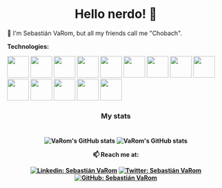 <h1 align= "center"><b>Hello nerdo! 🤔</b></h1>

🔭 I'm Sebastián VaRom, but all my friends call me "Chobach". 

**Technologies:**

<code><a href="https://developer.android.com/?hl=es-419" target="_blank"><img height="50" src="https://www.vectorlogo.zone/logos/android/android-ar21.svg"></a></code>
<code><a href="https://www.w3schools.com/css/" target="_blank"><img height="50" src="https://www.vectorlogo.zone/logos/w3_css/w3_css-ar21.svg"></a></code>
<code><a href="https://firebase.google.com/" target="_blank"><img height="50" src="https://www.vectorlogo.zone/logos/firebase/firebase-ar21.svg"></a></code>
<code><a href="https://github.com/" target="_blank"><img height="50" src="https://www.vectorlogo.zone/logos/github/github-ar21.svg"></a></code>
<code><a href="https://developer.mozilla.org/es/docs/Web/HTML" target="_blank"><img height="50" src="https://www.vectorlogo.zone/logos/w3_html5/w3_html5-ar21.svg"></a></code>
<code><a href="https://dev.java/" target="_blank"><img height="50" src="https://www.vectorlogo.zone/logos/java/java-ar21.svg"></a></code>
<code><a href="https://www.javascript.com/" target="_blank"><img height="50" src="https://www.vectorlogo.zone/logos/javascript/javascript-ar21.svg"></a></code>
<code><a href="https://laravel.com/" target="_blank"><img height="50" src="https://www.vectorlogo.zone/logos/laravel/laravel-ar21.svg"></a></code>
<code><a href="https://www.mongodb.com/" target="_blank"><img height="50" src="https://www.vectorlogo.zone/logos/mongodb/mongodb-ar21.svg"></a></code>
<code><a href="https://www.mysql.com/" target="_blank"><img height="50" src="https://www.vectorlogo.zone/logos/mysql/mysql-ar21.svg"></a></code>
<code><a href="https://www.php.net//" target="_blank"><img height="50" src="https://www.vectorlogo.zone/logos/php/php-ar21.svg"></a></code>
<code><a href="https://www.python.org/" target="_blank"><img height="50" src="https://www.vectorlogo.zone/logos/python/python-ar21.svg"></a></code>
<code><a href="https://es.reactjs.org/" target="_blank"><img height="50" src="https://www.vectorlogo.zone/logos/reactjs/reactjs-ar21.svg"></a></code>
<code><a href="https://code.visualstudio.com/" target="_blank"><img height="50" src="https://www.vectorlogo.zone/logos/visualstudio_code/visualstudio_code-ar21.svg"></a></code>


<div align="center">
<h3>My stats</h3>
<h1><b/></h1>
    
![VaRom's GitHub stats](https://github-readme-stats.vercel.app/api?username=SVaRom&count_private=true&show_icons=true&theme=onedark)
![VaRom's GitHub stats](https://github-readme-stats.vercel.app/api?username=SVaRom&count_private=true&show_icons=true&theme=onedark)
    
**📫 Reach me at:**<br>

[![Linkedin: Sebastián VaRom](https://img.shields.io/badge/-SVaRom-blue?style=flat-square&logo=Linkedin&logoColor=white&link=https://www.linkedin.com/in/sebastian-varom/)](https://www.linkedin.com/in/sebastian-varom/)
[![Twitter: Sebastián VaRom](https://img.shields.io/twitter/follow/SebastianVaRom?style=social)](https://twitter.com/SebastianVaRom)
[![GitHub: Sebastián VaRom](https://img.shields.io/github/followers/SVaRom?label=SVaRom&style=social)](https://github.com/SVaRom)
     
</div>




<!--
**SVaRom/SVaRom** is a ✨ _special_ ✨ repository because its `README.md` (this file) appears on your GitHub profile.

Here are some ideas to get you started:

- 🔭 I’m currently working on ...
- 🌱 I’m currently learning ...
- 👯 I’m looking to collaborate on ...
- 🤔 I’m looking for help with ...
- 💬 Ask me about ...
- 📫 How to reach me: ...
- 😄 Pronouns: ...
- ⚡ Fun fact: ...
-->
